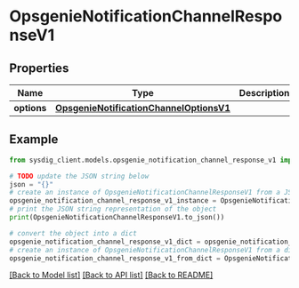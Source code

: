 # OpsgenieNotificationChannelResponseV1


## Properties

Name | Type | Description | Notes
------------ | ------------- | ------------- | -------------
**options** | [**OpsgenieNotificationChannelOptionsV1**](OpsgenieNotificationChannelOptionsV1.md) |  | 

## Example

```python
from sysdig_client.models.opsgenie_notification_channel_response_v1 import OpsgenieNotificationChannelResponseV1

# TODO update the JSON string below
json = "{}"
# create an instance of OpsgenieNotificationChannelResponseV1 from a JSON string
opsgenie_notification_channel_response_v1_instance = OpsgenieNotificationChannelResponseV1.from_json(json)
# print the JSON string representation of the object
print(OpsgenieNotificationChannelResponseV1.to_json())

# convert the object into a dict
opsgenie_notification_channel_response_v1_dict = opsgenie_notification_channel_response_v1_instance.to_dict()
# create an instance of OpsgenieNotificationChannelResponseV1 from a dict
opsgenie_notification_channel_response_v1_from_dict = OpsgenieNotificationChannelResponseV1.from_dict(opsgenie_notification_channel_response_v1_dict)
```
[[Back to Model list]](../README.md#documentation-for-models) [[Back to API list]](../README.md#documentation-for-api-endpoints) [[Back to README]](../README.md)


